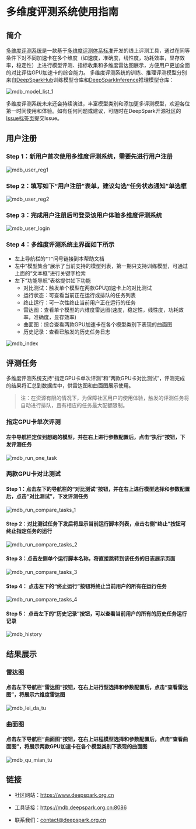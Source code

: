 # 多维度评测系统使用指南

## 简介

[多维度评测系统](https://mdb.deepspark.org.cn:8086)是一款基于[多维度评测体系标准](https://gitee.com/deep-spark/deepspark/blob/master/README.md#%E8%AF%84%E6%B5%8B%E4%BD%93%E7%B3%BB)开发的线上评测工具，通过在同等条件下对不同加速卡在多个维度（如速度，准确度，线性度，功耗效率，显存效率，稳定性）上进行模型评测、指标收集和多维度雷达图展示，方便用户更加全面的对比评估GPU加速卡的综合能力。
多维度评测系统的训练、推理评测模型分别来自[DeepSparkHub](https://gitee.com/deep-spark/deepsparkhub)训练模型仓库和[DeepSparkInference](https://gitee.com/deep-spark/deepsparkinference)推理模型仓库：

![mdb_model_list_1](assets/mdb_model_list_1.png)

多维度评测系统未来还会持续演进，丰富模型类别和添加更多评测模型，欢迎各位第一时间使用和体验。如有任何问题或建议，可随时在DeepSpark开源社区的[Issue标签页](https://gitee.com/deep-spark/deepspark/issues)提交Issue。

## 用户注册

### Step 1：新用户首次使用多维度评测系统，需要先进行用户注册

![mdb_user_reg1](assets/mdb_user_reg1.png)

### Step 2：填写如下“用户注册”表单，建议勾选“任务状态通知”单选框

![mdb_user_reg2](assets/mdb_user_reg2.png)

### Step 3：完成用户注册后可登录该用户体验多维度评测系统

![mdb_user_login](assets/mdb_user_login.png)

### Step 4：多维度评测系统主界面如下所示

- 左上导航栏的`“?”`问号链接到本帮助文档
- 左中“模型集合”展示了当前支持的模型列表，第一期只支持训练模型，可通过上面的“文本框”进行关键字检索
- 左下“功能导航”表格提供如下功能
  - 对比测试：触发单个模型在两款GPU加速卡上的对比测试
  - 运行状态：可查看当前正在运行或排队的任务列表
  - 终止运行：可一次性终止当前用户正在运行的任务
  - 雷达图：查看单个模型的六维度雷达图(速度，稳定性，线性度，功耗效率，准确度，显存效率)
  - 曲面图：综合查看两款GPU加速卡在各个模型类别下表现的曲面图
  - 历史记录：查看已触发的历史任务日志

![mdb_index](assets/mdb_index.png)

## 评测任务

多维度评测系统支持“指定GPU卡单次评测”和“两款GPU卡对比测试”，评测完成的结果将汇总到数据库中，供雷达图和曲面图展示使用。

> 注：在资源有限的情况下，为保障社区用户的使用体验，触发的评测任务将自动进行排队，且有相应的任务最大配额限制。

### 指定GPU卡单次评测

#### 左中导航栏定位到想跑的模型，并在右上进行参数配置后，点击“执行”按钮，下发评测任务

![mdb_run_one_task](assets/mdb_run_one_task.png)

### 两款GPU卡对比测试

#### Step 1：点击左下的导航栏的“对比测试”按钮，并在右上进行模型选择和参数配置后，点击“对比测试”，下发评测任务

![mdb_run_compare_tasks_1](assets/mdb_run_compare_tasks_1.png)

#### Step 2：对比测试任务下发后将显示当前运行脚本列表，点击右侧“终止”按钮可终止指定任务的运行

![mdb_run_compare_tasks_2](assets/mdb_run_compare_tasks_2.png)

#### Step 3：点击左侧单个运行脚本名称，将直接跳转到该任务的日志展示页面

![mdb_run_compare_tasks_3](assets/mdb_run_compare_tasks_3.png)

#### Step 4： 点击左下的“终止运行”按钮将终止当前用户的所有在运行任务

![mdb_run_compare_tasks_4](assets/mdb_run_compare_tasks_4.png)

#### Step 5： 点击左下的“历史记录”按钮，可以查看当前用户的所有的历史任务运行记录

![mdb_history](assets/mdb_history.png)

## 结果展示

### 雷达图

#### 点击左下导航栏“雷达图”按钮，在右上进行型选择和参数配置后，点击“查看雷达图”，将展示六维度雷达图

![mdb_lei_da_tu](assets/mdb_lei_da_tu.png)

### 曲面图

#### 点击左下导航栏“曲面图”按钮，在右上进程模型选择和参数配置后，点击“查看曲面图”，将展示两款GPU加速卡在各个模型类别下表现的曲面图

![mdb_qu_mian_tu](assets/mdb_qu_mian_tu.png)

## 链接

- 社区网站：<https://www.deepspark.org.cn>

- 工具链接：<https://mdb.deepspark.org.cn:8086>

- 联系我们：<contact@deepspark.org.cn>
